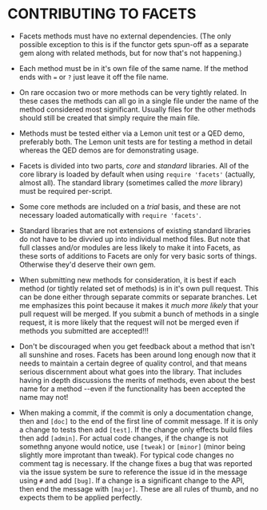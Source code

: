 # CONTRIBUTING TO FACETS

* Facets methods must have no external dependencies. (The only possible
  exception to this is if the functor gets spun-off as a separate gem along
  with related methods, but for now that's not happening.)

* Each method must be in it's own file of the same name. If the method ends
  with `=` or `?` just leave it off the file name. 

* On rare occasion two or more methods can be very tightly related. In these
  cases the methods can all go in a single file under the name of the method
  considered most significant. Usually files for the other methods should
  still be created that simply require the main file.

* Methods must be tested either via a Lemon unit test or a QED demo,
  preferably both. The Lemon unit tests are for testing a method in
  detail whereas the QED demos are for demonstrating usage.

* Facets is divided into two parts, *core* and *standard* libraries.
  All of the core library is loaded by default when using `require 'facets'`
  (actually, almost all). The standard library (sometimes called the *more*
  library) must be required per-script.

* Some core methods are included on a *trial* basis, and these are not 
  necessary loaded automatically with `require 'facets'`.

* Standard libraries that are not extensions of existing standard libraries
  do not have to be divvied up into individual method files. But note that
  full classes and/or modules are less likely to make it into Facets, as
  these sorts of additions to Facets are only for very basic sorts of things.
  Otherwise they'd deserve their own gem.

* When submitting new methods for consideration, it is best if each method
  (or tightly related set of methods) is in it's own pull request. This can be
  done either through separate commits or separate branches. Let me emphasizes
  this point because it makes it *much more likely* that your pull request
  will be merged. If you submit a bunch of methods in a single request, it is
  more likely that the request will not be merged even if methods you submitted
  are accepted!!!

* Don't be discouraged when you get feedback about a method that isn't
  all sunshine and roses. Facets has been around long enough now that 
  it needs to maintain a certain degree of quality control, and that means
  serious discernment about what goes into the library. That includes 
  having in depth discussions the merits of methods, even about the best
  name for a method --even if the functionality has been accepted the name
  may not!

* When making a commit, if the commit is only a documentation change, then
  and `[doc]` to the end of the first line of commit message. If it is only
  a change to tests then add `[test]`. If the change only effects build files
  then add `[admin]`. For actual code changes, if the change is not somethng
  anyone would notice, use `[tweak]` or `[minor]` (minor being slightly more
  improtant than tweak). For typical code changes no comment tag is necessary.
  If the change fixes a bug that was reported via the issue system be sure to
  reference the issue id in the message using `#` and add `[bug]`. If a change
  is a significant change to the API, then end the message with `[major]`.
  These are all rules of thumb, and no expects them to be applied perfectly.

